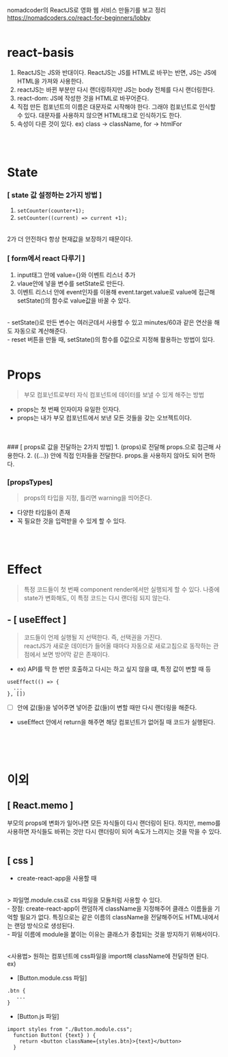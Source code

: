 nomadcoder의 ReactJS로 영화 웹 서비스 만들기를 보고 정리
<br>
<https://nomadcoders.co/react-for-beginners/lobby>
<br>
<br>

# react-basis
1. ReactJS는 JS와 반대이다. ReactJS는 JS를 HTML로 바꾸는 반면, JS는 JS에 HTML을 가져와 사용한다.
2. reactJS는 바뀐 부분만 다시 랜더링하지만 JS는 body 전체를 다시 랜더링한다.
3. react-dom: JS에 작성한 것을 HTML로 바꾸어준다.
4. 직접 만든 컴포넌트의 이름은 대문자로 시작해야 한다. 그래야 컴포넌트로 인식할 수 있다. 대문자를 사용하지 않으면 HTML태그로 인식하기도 한다.
5.  속성이 다른 것이 있다. ex) class -> className, for -> htmlFor
<br>
<br>

# State
### [ state 값 설정하는 2가지 방법 ]
1. `setCounter(counter+1);`
2. `setCounter((current) => current +1);`
<br>
2가 더 안전하다 항상 현재값을 보장하기 때문이다.

### [ form에서 react 다루기 ]
1. input태그 안에 value={}와 이벤트 리스너 추가
2. vlaue안에 넣을 변수를 setState로 만든다.
3. 이벤트 리스너 안에 event인자를 이용해 event.target.value로 value에 접근해 setState()의 함수로 value값을 바꿀 수 있다.

<br>
- setState()로 만든 변수는 여러군데서 사용할 수 있고 minutes/60과 같은 연산을 해도 자동으로 계산해준다.
<br>
- reset 버튼을 만들 때, setState()의 함수를 0값으로 지정해 활용하는 방법이 있다.
<br>
<br>

# Props
> 부모 컴포넌트로부터 자식 컴포넌트에 데이터를 보낼 수 있게 해주는 방법
- props는 첫 번째 인자이자 유일한 인자다.
- props는 내가 부모 컴포넌트에서 보낸 모든 것들을 갖는 오브젝트이다.
<br>
<br>
### [ props로 값을 전달하는 2가지 방법]
1. (props)로 전달해 props.으로 접근해 사용한다.
2. ({...}) 안에 직접 인자들을 전달한다. props.을 사용하지 않아도 되어 편하다.

### [propsTypes]
> props의 타입을 지정, 틀리면 warning을 띄어준다.
- 다양한 타입들이 존재
- 꼭 필요한 것을 입력받을 수 있게 할 수 있다.
<br>
<br>

# Effect
> 특정 코드들이 첫 번째 component render에서만 실행되게 할 수 있다.
나중에 state가 변화해도, 이 특정 코드는 다시 랜더링 되지 않는다.

## - [ useEffect ]
> 코드들이 언제 실행될 지 선택한다. 즉, 선택권을 가진다. <br>reactJS가 새로운 데이터가 들어올 때마다 자동으로 새로고침으로 동작하는 관점에서 보면 방어막 같은 존재이다. 
- ex) API를 딱 한 번만 호출하고 다시는 하고 싶지 않을 떄, 특정 값이 변할 때 등
```
useEffect(() => {
  ...
}, [])
```
- [ ] 안에 값(들)을 넣어주면 넣어준 값(들)이 변할 때만 다시 랜더링을 해준다.
- useEffect 안에서 return을 해주면 해당 컴포넌트가 없어질 때 코드가 실행된다.
<br>
<br>
<br>

# 이외
## [ React.memo ]
부모의 props에 변화가 일어나면 모든 자식들이 다시 랜더링이 된다. 하지만, memo를 사용하면  자식들도 바뀌는 것만 다시 랜더링이 되어 속도가 느려지는 것을 막을 수 있다.
<br>
<br>
## [ css ]
- create-react-app을 사용할 때
<br>
> 파일명.module.css로 css 파일을 모듈처럼 사용할 수 있다. 
<br>
- 장점: create-react-app이 랜덤하게 className을 지정해주어 클래스 이름들을 기억할 필요가 없다.
특징으로는 같은 이름의 className을 전달해주어도 HTML내에서는 랜덤 방식으로 생성된다. 
<br>
- 파일 이름에 module을 붙이는 이유는 클래스가 중첩되는 것을 방지하기 위해서이다.
<br>
<br>

<사용법>
원하는 컴포넌트에 css파일을 import해 className에 전달하면 된다. 
<br>
ex)
- [Button.module.css 파일]
```
.btn {
   ...
}
```
- [Button.js 파일]
```
import styles from "./Button.module.css";
  function Button( {text} ) {
    return <button className={styles.btn}>{text}</button>
  }
```